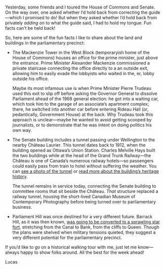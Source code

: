 Yesterday, some friends and I toured the House of Commons and Senate. On the way over, one asked whether I’d hold back from correcting the guide—which I promised to do! But when they asked whether I’d hold back from privately _adding on_ to what the guide said, I had to hold my tongue. Fun facts can’t be held back!

So, here are some of the fun facts I like to share about the land and buildings in the parliamentary precinct:

-  The Mackenzie Tower in the West Block (temporaryish home of the House of Commons) houses an office for the prime minister, just above the entrance. Prime Minister Alexander Mackenzie commissioned a private staircase connecting the office directly to a an outside exit, allowing him to easily evade the lobbyists who waited in the, er, lobby outside his office.

    Maybe its most infamous use is when Prime Minister Pierre Trudeau used this exit to slip off before asking the Governor General to dissolve Parliament ahead of the 1968 general election: he got into a waiting car, which took him to the garage of an associate’s apartment complex; there, he switched into another car before entering Rideau Hall (or, pedantically, Government House) at the back. Why Trudeau took this approach is unclear—maybe he wanted to avoid getting scooped by journalists, or to demonstrate that he was intent on doing politics his own way.

- The Senate building includes a tunnel passing under Wellington to the nearby Château Laurier. This tunnel dates back to 1912, when the building opened as Ottawa’s Union Station. Charles Melville Hays built the two buildings while at the head of the Grand Trunk Railway—the Château is one of Canada’s numerous railway hotels—so passengers could easily pass from train to hotel without suffering the weather. You can [see a photo of the tunnel](https://www.flickr.com/photos/rdb466/27632234263/in/photostream/) or [read more about the building’s heritage history](https://heritageottawa.org/50years/union-station).

    The tunnel remains in service today, connecting the Senate building to committee rooms that sit beside the Château. _That_ structure replaced a railway tunnel, housing the short-lived Canadian Museum of Contemporary Photography before being turned over to parliamentary business.

- Parliament Hill was once destined for a very different future. Barrack Hill, as it was then known, [was going to be converted to a sprawling star fort](https://ottawacitizen.com/news/local-news/andrew-king-what-if-bytown-had-become-fortress-ottawa-some-imagined-it-might), stretching from the Canal to Bank, from the cliffs to Queen. Though the plans were shelved when military tensions quieted, they suggest a very different potential for the parliamentary precinct.

If you’d like to go on a historical walking tour with me, just let me know—always happy to show folks around. All the best for the week ahead!

Lucas